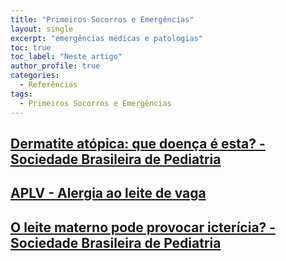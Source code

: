 ```yaml
---
title: "Primeiros Socorros e Emergências"
layout: single
excerpt: "emergências médicas e patologias"
toc: true
toc_label: "Neste artigo"
author_profile: true
categories:
  - Referências
tags:
  - Primeiros Socorros e Emergências
---
```

## [Dermatite atópica: que doença é esta? - Sociedade Brasileira de Pediatria](https://www.sbp.com.br/especiais/pediatria-para-familias/doencas/dermatite-atopica-que-doenca-e-esta/)

## [APLV - Alergia ao leite de vaga](https://www.alergiaaoleitedevaca.com.br/)

## [O leite materno pode provocar icterícia? - Sociedade Brasileira de Pediatria](https://www.sbp.com.br/especiais/pediatria-para-familias/nutricao/o-leite-materno-pode-provocar-ictericia/)